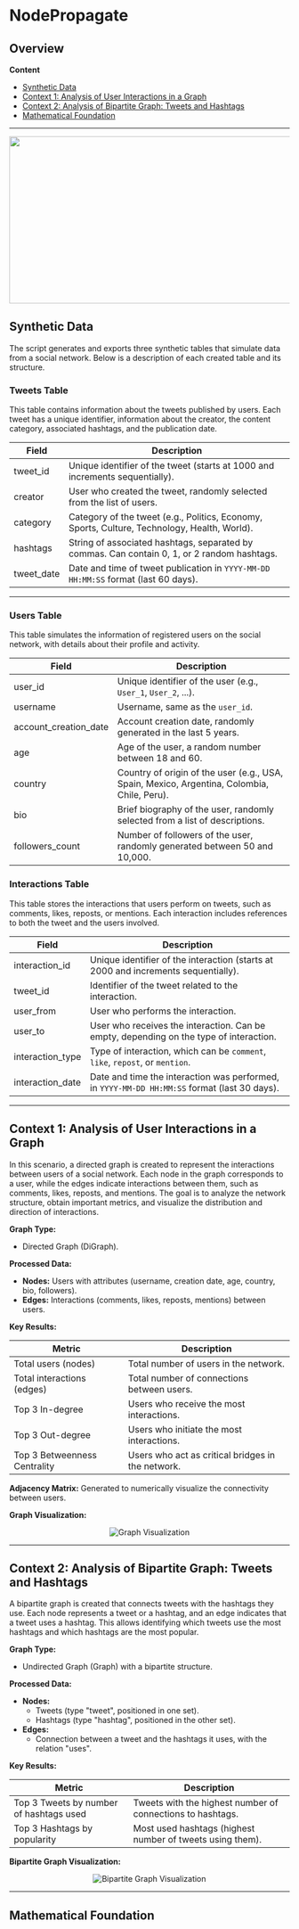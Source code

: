 # NodePropagate

## Overview



**Content**
- [Synthetic Data](#synthetic-data)
- [Context 1: Analysis of User Interactions in a Graph](#context-1-analysis-of-user-interactions-in-a-graph)
- [Context 2: Analysis of Bipartite Graph: Tweets and Hashtags](#context-2-analysis-of-bipartite-graph-tweets-and-hashtags)
- [Mathematical Foundation](#mathematical-foundation)

---


<div align="center">
    <img src="https://www.grapheverywhere.com/wp-content/uploads/2019/07/pic004.jpg" alt="" width="800" height="300" />
</div>


## Synthetic Data

The script generates and exports three synthetic tables that simulate data from a social network. Below is a description of each created table and its structure.

### Tweets Table

This table contains information about the tweets published by users. Each tweet has a unique identifier, information about the creator, the content category, associated hashtags, and the publication date.


| Field       | Description                                                                                   |
|-------------|-----------------------------------------------------------------------------------------------|
| tweet_id    | Unique identifier of the tweet (starts at 1000 and increments sequentially).                  |
| creator     | User who created the tweet, randomly selected from the list of users.                         |
| category    | Category of the tweet (e.g., Politics, Economy, Sports, Culture, Technology, Health, World).  |
| hashtags    | String of associated hashtags, separated by commas. Can contain 0, 1, or 2 random hashtags.   |
| tweet_date  | Date and time of tweet publication in `YYYY-MM-DD HH:MM:SS` format (last 60 days).            |

---

### Users Table

This table simulates the information of registered users on the social network, with details about their profile and activity.

| Field                 | Description                                                                                       |
|-----------------------|---------------------------------------------------------------------------------------------------|
| user_id               | Unique identifier of the user (e.g., `User_1`, `User_2`, ...).                                    |
| username              | Username, same as the `user_id`.                                                                  |
| account_creation_date | Account creation date, randomly generated in the last 5 years.                                    |
| age                   | Age of the user, a random number between 18 and 60.                                               |
| country               | Country of origin of the user (e.g., USA, Spain, Mexico, Argentina, Colombia, Chile, Peru).       |
| bio                   | Brief biography of the user, randomly selected from a list of descriptions.                       |
| followers_count       | Number of followers of the user, randomly generated between 50 and 10,000.                        |

### Interactions Table

This table stores the interactions that users perform on tweets, such as comments, likes, reposts, or mentions. Each interaction includes references to both the tweet and the users involved.

| Field            | Description                                                                                                     |
|------------------|-----------------------------------------------------------------------------------------------------------------|
| interaction_id   | Unique identifier of the interaction (starts at 2000 and increments sequentially).                              |
| tweet_id         | Identifier of the tweet related to the interaction.                                                             |
| user_from        | User who performs the interaction.                                                                              |
| user_to          | User who receives the interaction. Can be empty, depending on the type of interaction.                          |
| interaction_type | Type of interaction, which can be `comment`, `like`, `repost`, or `mention`.                                    |
| interaction_date | Date and time the interaction was performed, in `YYYY-MM-DD HH:MM:SS` format (last 30 days).                    |


---


## Context 1: Analysis of User Interactions in a Graph

In this scenario, a directed graph is created to represent the interactions between users of a social network. Each node in the graph corresponds to a user, while the edges indicate interactions between them, such as comments, likes, reposts, and mentions. The goal is to analyze the network structure, obtain important metrics, and visualize the distribution and direction of interactions.

**Graph Type:**  
- Directed Graph (DiGraph).

**Processed Data:**  
- **Nodes:** Users with attributes (username, creation date, age, country, bio, followers).  
- **Edges:** Interactions (comments, likes, reposts, mentions) between users.

**Key Results:**  

| Metric                          | Description                                                      |
|---------------------------------|------------------------------------------------------------------|
| Total users (nodes)             | Total number of users in the network.                            |
| Total interactions (edges)      | Total number of connections between users.                       |
| Top 3 In-degree                 | Users who receive the most interactions.                         |
| Top 3 Out-degree                | Users who initiate the most interactions.                        |
| Top 3 Betweenness Centrality    | Users who act as critical bridges in the network.                |

**Adjacency Matrix:** Generated to numerically visualize the connectivity between users.  

**Graph Visualization:**  

<div align="center">
    <img src="https://github.com/user-attachments/assets/fd7aa595-1e20-44c9-b5b7-331bd67d2770" alt="Graph Visualization" />
</div>


---

## Context 2: Analysis of Bipartite Graph: Tweets and Hashtags

A bipartite graph is created that connects tweets with the hashtags they use. Each node represents a tweet or a hashtag, and an edge indicates that a tweet uses a hashtag. This allows identifying which tweets use the most hashtags and which hashtags are the most popular.

**Graph Type:**  
- Undirected Graph (Graph) with a bipartite structure.

**Processed Data:**  
- **Nodes:**  
    - Tweets (type "tweet", positioned in one set).  
    - Hashtags (type "hashtag", positioned in the other set).  
- **Edges:**  
    - Connection between a tweet and the hashtags it uses, with the relation "uses".

**Key Results:**  

| Metric                                    | Description                                                            |
|-------------------------------------------|------------------------------------------------------------------------|
| Top 3 Tweets by number of hashtags used   | Tweets with the highest number of connections to hashtags.             |
| Top 3 Hashtags by popularity               | Most used hashtags (highest number of tweets using them).              |

**Bipartite Graph Visualization:**  

<div align="center">
    <img src="https://github.com/user-attachments/assets/533bac25-dd9e-415f-b6dd-258720c2b602" alt="Bipartite Graph Visualization" />
</div>

---

## Mathematical Foundation

